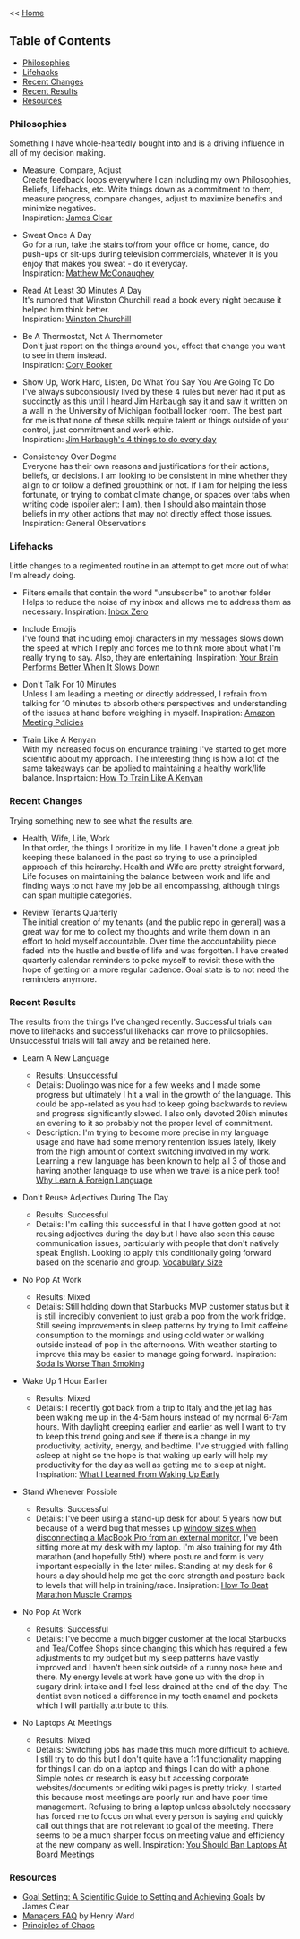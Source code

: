<< [Home](https://github.com/dubrie/public)

## Table of Contents

- [Philosophies](#philosophies)
- [Lifehacks](#lifehacks)
- [Recent Changes](#recent-changes)
- [Recent Results](#recent-results)
- [Resources](#resources)


### Philosophies
Something I have whole-heartedly bought into and is a driving influence in all of my decision making.

- Measure, Compare, Adjust  
Create feedback loops everywhere I can including my own Philosophies, Beliefs, Lifehacks, etc. Write things down as a commitment to them, measure progress, compare changes, adjust to maximize benefits and minimize negatives.  
Inspiration: [James Clear](http://jamesclear.com/feedback-loops)

- Sweat Once A Day  
Go for a run, take the stairs to/from your office or home, dance, do push-ups or sit-ups during television commercials, whatever it is you enjoy that makes you sweat - do it everyday.  
Inspiration: [Matthew McConaughey](http://www.heraldsun.com.au/entertainment/movies/all-the-joy-of-oz/story-e6frf9h6-1111115440934?nk=663a4f3500f795d460097bc6a5bda9e2-1448396669)

-  Read At Least 30 Minutes A Day  
It's rumored that Winston Churchill read a book every night because it helped him think better.  
Inspiration: [Winston Churchill](https://en.wikipedia.org/wiki/Winston_Churchill)

- Be A Thermostat, Not A Thermometer  
Don't just report on the things around you, effect that change you want to see in them instead.  
Inspiration: [Cory Booker](https://www.facebook.com/corybooker/posts/10150525338532228)

- Show Up, Work Hard, Listen, Do What You Say You Are Going To Do  
I've always subconsiously lived by these 4 rules but never had it put as succinctly as this until I heard Jim Harbaugh say it and saw it written on a wall in the University of Michigan football locker room. The best part for me is that none of these skills require talent or things outside of your control, just commitment and work ethic.  
Inspiration: [Jim Harbaugh's 4 things to do every day](http://coachingsearch.com/article?a=Jim-Harbaughs-4-things-to-do-every-day)

- Consistency Over Dogma  
Everyone has their own reasons and justifications for their actions, beliefs, or decisions. I am looking to be consistent in mine whether they align to or follow a defined groupthink or not. If I am for helping the less fortunate, or trying to combat climate change, or spaces over tabs when writing code (spoiler alert: I am), then I should also maintain those beliefs in my other actions that may not directly effect those issues. 
Inspiration: General Observations

### Lifehacks
Little changes to a regimented routine in an attempt to get more out of what I'm already doing.

- Filters emails that contain the word "unsubscribe" to another folder  
Helps to reduce the noise of my inbox and allows me to address them as necessary.
Inspiration: [Inbox Zero](http://www.newyorker.com/culture/culture-desk/zero-dark-inbox)

- Include Emojis  
I've found that including emoji characters in my messages slows down the speed at which I reply and forces me to think more about what I'm really trying to say. Also, they are entertaining.
Inspiration: [Your Brain Performs Better When It Slows Down](http://bigthink.com/think-tank/steven-kotler-flow-states)

- Don't Talk For 10 Minutes  
Unless I am leading a meeting or directly addressed, I refrain from talking for 10 minutes to absorb others perspectives and understanding of the issues at hand before weighing in myself.
Inspiration: [Amazon Meeting Policies](http://fortune.com/2012/11/16/amazons-jeff-bezos-the-ultimate-disrupter/)

- Train Like A Kenyan  
With my increased focus on endurance training I've started to get more scientific about my approach. The interesting thing is how a lot of the same takeaways can be applied to maintaining a healthy work/life balance. 
Inspirtaion: [How To Train Like A Kenyan](https://runnerclick.com/how-to-train-like-a-kenyan-athlete/)


### Recent Changes
Trying something new to see what the results are.

- Health, Wife, Life, Work  
In that order, the things I proritize in my life. I haven't done a great job keeping these balanced in the past so trying to use a principled approach of this heirarchy. Health and Wife are pretty straight forward, Life focuses on maintaining the balance between work and life and finding ways to not have my job be all encompassing, although things can span multiple categories.

- Review Tenants Quarterly  
The initial creation of my tenants (and the public repo in general) was a great way for me to collect my thoughts and write them down in an effort to hold myself accountable. Over time the accountability piece faded into the hustle and bustle of life and was forgotten. I have created quarterly calendar reminders to poke myself to revisit these with the hope of getting on a more regular cadence. Goal state is to not need the reminders anymore.

### Recent Results
The results from the things I've changed recently.  Successful trials can move to lifehacks and successful likehacks can move to philosophies. Unsuccessful trials will fall away and be retained here.

- Learn A New Language
  - Results: Unsuccessful
  - Details: Duolingo was nice for a few weeks and I made some progress but ultimately I hit a wall in the growth of the language. This could be app-related as you had to keep going backwards to review and progress significantly slowed. I also only devoted 20ish minutes an evening to it so probably not the proper level of commitment.
  - Description: I'm trying to become more precise in my language usage and have had some memory rentention issues lately, likely from the high amount of context switching involved in my work. Learning a new language has been known to help all 3 of those and having another language to use when we travel is a nice perk too! [Why Learn A Foreign Language](http://www.telegraph.co.uk/education/educationopinion/10126883/Why-learn-a-foreign-language-Benefits-of-bilingualism.html) 

- Don't Reuse Adjectives During The Day  
  - Results: Successful
  - Details: I'm calling this successful in that I have gotten good at not reusing adjectives during the day but I have also seen this cause communication issues, particularly with people that don't natively speak English. Looking to apply this conditionally going forward based on the scenario and group. [Vocabulary Size](http://www.nytimes.com/2010/03/14/magazine/14FOB-onlanguage-t.html?_r=0)  

- No Pop At Work  
  - Results: Mixed
  - Details: Still holding down that Starbucks MVP customer status but it is still incredibly convenient to just grab a pop from the work fridge. Still seeing improvements in sleep patterns by trying to limit caffeine consumption to the mornings and using cold water or walking outside instead of pop in the afternoons. With weather starting to improve this may be easier to manage going forward.  Inspiration: [Soda Is Worse Than Smoking](http://time.com/3513875/soda-may-age-you-as-much-as-smoking/)  

- Wake Up 1 Hour Earlier  
  - Results: Mixed
  - Details: I recently got back from a trip to Italy and the jet lag has been waking me up in the 4-5am hours instead of my normal 6-7am hours. With daylight creeping earlier and earlier as well I want to try to keep this trend going and see if there is a change in my productivity, activity, energy, and bedtime. I've struggled with falling asleep at night so the hope is that waking up early will help my productivity for the day as well as getting me to sleep at night. Inspiration: [What I Learned From Waking Up Early](http://www.fastcompany.com/3028199/work-smart/what-i-learned-from-a-week-of-waking-up-early)

- Stand Whenever Possible  
  - Results: Successful
  - Details: I've been using a stand-up desk for about 5 years now but because of a weird bug that messes up [window sizes when disconnecting a MacBook Pro from an external monitor](https://productforums.google.com/forum/#!topic/chrome/nDXWuqYj2zA), I've been sitting more at my desk with my laptop. I'm also training for my 4th marathon (and hopefully 5th!) where posture and form is very important especially in the later miles. Standing at my desk for 6 hours a day should help me get the core strength and posture back to levels that will help in training/race.
Insipration: [How To Beat Marathon Muscle Cramps](http://running.competitor.com/2013/09/training/how-to-beat-marathon-muscle-cramps_84843/3)

- No Pop At Work  
  - Results: Successful
  - Details: I've become a much bigger customer at the local Starbucks and Tea/Coffee Shops since changing this which has required a few adjustments to my budget but my sleep patterns have vastly improved and I haven't been sick outside of a runny nose here and there. My energy levels at work have gone up with the drop in sugary drink intake and I feel less drained at the end of the day. The dentist even noticed a difference in my tooth enamel and pockets which I will partially attribute to this.

- No Laptops At Meetings  
  - Results: Mixed
  - Details: Switching jobs has made this much more difficult to achieve. I still try to do this but I don't quite have a 1:1 functionality mapping for things I can do on a laptop and things I can do with a phone. Simple notes or research is easy but accessing corporate websites/documents or editing wiki pages is pretty tricky. I started this because most meetings are poorly run and have poor time management. Refusing to bring a laptop unless absolutely necessary has forced me to focus on what every person is saying and quickly call out things that are not relevant to goal of the meeting. There seems to be a much sharper focus on meeting value and efficiency at the new company as well.
Inspiration: [You Should Ban Laptops At Board Meetings](http://techcrunch.com/2011/10/31/why-you-should-ban-laptops-at-board-meetings/)

### Resources
- [Goal Setting: A Scientific Guide to Setting and Achieving Goals](http://jamesclear.com/goal-setting) by James Clear
- [Managers FAQ](https://medium.com/eshares-blog/a-managers-faq-35858a229f84) by Henry Ward
- [Principles of Chaos](http://principlesofchaos.org/)
